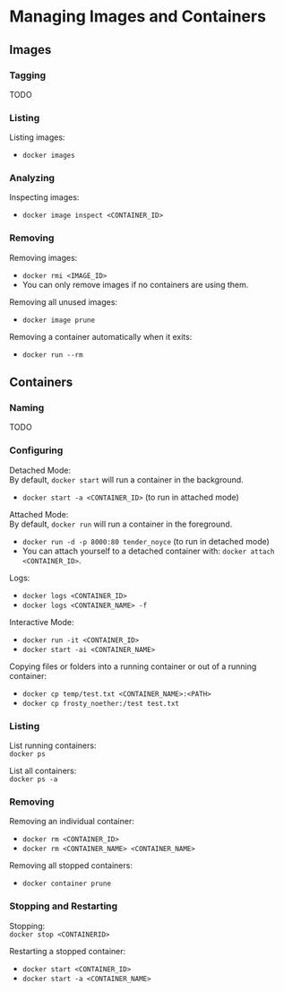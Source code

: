 # Managing Images and Containers

## Images

### Tagging

TODO

### Listing

Listing images:  
- `docker images`

### Analyzing

Inspecting images:  
- `docker image inspect <CONTAINER_ID>`

### Removing

Removing images:  
- `docker rmi <IMAGE_ID>`
- You can only remove images if no containers are using them.

Removing all unused images:  
- `docker image prune`

Removing a container automatically when it exits:  
- `docker run --rm`

## Containers

### Naming

TODO

### Configuring

Detached Mode:  
By default, `docker start` will run a container in the background.
- `docker start -a <CONTAINER_ID>` (to run in attached mode)

Attached Mode:  
By default, `docker run` will run a container in the foreground.
- `docker run -d -p 8000:80 tender_noyce` (to run in detached mode)
- You can attach yourself to a detached container with: `docker attach <CONTAINER_ID>`.

Logs:  
- `docker logs <CONTAINER_ID>`
- `docker logs <CONTAINER_NAME> -f`

Interactive Mode:
- `docker run -it <CONTAINER_ID>`
- `docker start -ai <CONTAINER_NAME>`

Copying files or folders into a running container or out of a running container:  
- `docker cp temp/test.txt <CONTAINER_NAME>:<PATH>`
- `docker cp frosty_noether:/test test.txt`


### Listing

List running containers:  
`docker ps`

List all containers:  
`docker ps -a`

### Removing

Removing an individual container:  
- `docker rm <CONTAINER_ID>`
- `docker rm <CONTAINER_NAME> <CONTAINER_NAME>`

Removing all stopped containers:  
- `docker container prune`

### Stopping and Restarting

Stopping:  
`docker stop <CONTAINERID>`

Restarting a stopped container:  
- `docker start <CONTAINER_ID>`
- `docker start -a <CONTAINER_NAME>`
